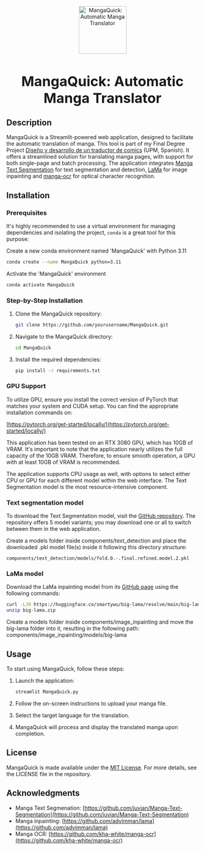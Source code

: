 <p align="center">
  <img src="components/webpage_assets/page_icon_upscaled.png" width="125" alt="MangaQuick: Automatic Manga Translator">
</p>

<h1 align="center" style="font-size: 36px; font-weight: bold; margin-bottom: 20px;">MangaQuick: Automatic Manga Translator</h1>

## Description

MangaQuick is a Streamlit-powered web application, designed to facilitate the automatic translation of manga. This tool is part of my Final Degree Project [Diseño y desarrollo de un traductor de comics](https://oa.upm.es/71255/) (UPM, Spanish). It offers a streamlined solution for translating manga pages, with support for both single-page and batch processing. The application integrates [Manga Text Segmentation](https://github.com/juvian/Manga-Text-Segmentation) for text segmentation and detection, [LaMa](https://github.com/advimman/lama) for image inpainting and [manga-ocr](https://github.com/kha-white/manga-ocr) for optical character recognition.

## Installation

### Prerequisites

It's highly recommended to use a virtual environment for managing dependencies and isolating the project, `conda` is a great tool for this purpose:

Create a new conda environment named 'MangaQuick' with Python 3.11
```bash
conda create --name MangaQuick python=3.11
```

Activate the 'MangaQuick' environment
```bash
conda activate MangaQuick
```

### Step-by-Step Installation

1. Clone the MangaQuick repository:
    ```bash
    git clone https://github.com/yourusername/MangaQuick.git
    ```

2. Navigate to the MangaQuick directory:
    ```bash
    cd MangaQuick
    ```

3. Install the required dependencies:
    ```bash
    pip install -r requirements.txt
    ```
### GPU Support
To utilize GPU, ensure you install the correct version of PyTorch that matches your system and CUDA setup.
You can find the appropriate installation commands on:

[https://pytorch.org/get-started/locally/](https://pytorch.org/get-started/locally/)

This application has been tested on an RTX 3080 GPU, which has 10GB of VRAM. It's important to note that the application nearly utilizes the full capacity of the 10GB VRAM. Therefore, to ensure smooth operation, a GPU with at least 10GB of VRAM is recommended.

The application supports CPU usage as well, with options to select either CPU or GPU for each different model within the web interface. The Text Segmentation model is the most resource-intensive component.

### Text segmentation model

To download the Text Segmentation model, visit the [GitHub repository](https://github.com/juvian/Manga-Text-Segmentation). The repository offers 5 model variants; you may download one or all to switch between them in the web application.

Create a models folder inside components/text_detection and place the downloaded .pkl model file(s) inside it following this directory structure:
```
components/text_detection/models/fold.0.-.final.refined.model.2.pkl
```

### LaMa model

Download the LaMa inpainting model from its [GitHub page](https://github.com/advimman/lama/tree/main) using the following commands:

```bash
curl -LJO https://huggingface.co/smartywu/big-lama/resolve/main/big-lama.zip
unzip big-lama.zip
```

Create a models folder inside components/image_inpainting and move the big-lama folder into it, resulting in the following path:
components/image_inpainting/models/big-lama

## Usage

To start using MangaQuick, follow these steps:

1. Launch the application:
    ```bash
    streamlit MangaQuick.py
    ```

2. Follow the on-screen instructions to upload your manga file.

3. Select the target language for the translation.

4. MangaQuick will process and display the translated manga upon completion.

## License

MangaQuick is made available under the [MIT License](LICENSE). For more details, see the LICENSE file in the repository.

## Acknowledgments
- Manga Text Segmenation: [https://github.com/juvian/Manga-Text-Segmentation](https://github.com/juvian/Manga-Text-Segmentation)
- Manga inpainting: [https://github.com/advimman/lama](https://github.com/advimman/lama)
- Manga OCR: [https://github.com/kha-white/manga-ocr](https://github.com/kha-white/manga-ocr)

